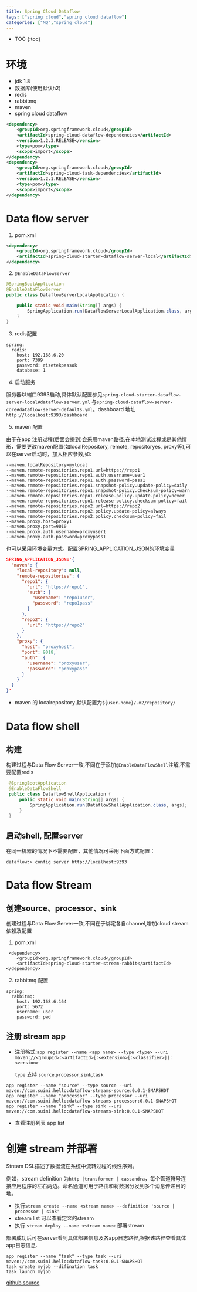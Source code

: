 ```yaml
---
title: Spring Cloud Dataflow
tags: ["spring cloud","spring cloud dataflow"]
categories: ["MQ","spring cloud"]
---
```

* TOC
{:toc}

# 环境
- jdk 1.8
- 数据库(使用默认h2)
- redis
- rabbitmq
- maven
- spring cloud dataflow
```xml
<dependency>
    <groupId>org.springframework.cloud</groupId>
    <artifactId>spring-cloud-dataflow-dependencies</artifactId>
    <version>1.2.3.RELEASE</version>
    <type>pom</type>
    <scope>import</scope>
</dependency>
<dependency>
    <groupId>org.springframework.cloud</groupId>
    <artifactId>spring-cloud-task-dependencies</artifactId>
    <version>1.2.1.RELEASE</version>
    <type>pom</type>
    <scope>import</scope>
</dependency>
```
# Data flow server
1. pom.xml

```xml
<dependency>
    <groupId>org.springframework.cloud</groupId>
    <artifactId>spring-cloud-starter-dataflow-server-local</artifactId>
</dependency>
```

2. `@EnableDataFlowServer`

```java
@SpringBootApplication
@EnableDataFlowServer
public class DataflowServerLocalApplication {

    public static void main(String[] args) {
        SpringApplication.run(DataflowServerLocalApplication.class, args);
    }
}

```
3. redis配置

```
spring:
  redis:
    host: 192.168.6.20
    port: 7399
    password: risetekpassok
    database: 1
```
4. 启动服务

 服务器以端口9393启动,具体默认配置参见`spring-cloud-starter-dataflow-server-local#dataflow-server.yml` 与`spring-cloud-dataflow-server-core#dataflow-server-defaults.yml`。dashboard 地址`http://localhost:9393/dashboard`

5. maven 配置

由于在app 注册过程(后面会提到)会采用maven路径,在本地测试过程或是其他情形，需要更改maven配置(如localRepository, remote, repositoryes, proxy等),可以在server启动时，加入相应参数,如:
```
--maven.localRepository=mylocal
--maven.remote-repositories.repo1.url=https://repo1
--maven.remote-repositories.repo1.auth.username=user1
--maven.remote-repositories.repo1.auth.password=pass1
--maven.remote-repositories.repo1.snapshot-policy.update-policy=daily
--maven.remote-repositories.repo1.snapshot-policy.checksum-policy=warn
--maven.remote-repositories.repo1.release-policy.update-policy=never
--maven.remote-repositories.repo1.release-policy.checksum-policy=fail
--maven.remote-repositories.repo2.url=https://repo2
--maven.remote-repositories.repo2.policy.update-policy=always
--maven.remote-repositories.repo2.policy.checksum-policy=fail
--maven.proxy.host=proxy1
--maven.proxy.port=9010
--maven.proxy.auth.username=proxyuser1
--maven.proxy.auth.password=proxypass1
```

也可以采用环境变量方式。配置SPRING_APPLICATION_JSON的环境变量
```json
SPRING_APPLICATION_JSON='{
  "maven": {
    "local-repository": null,
    "remote-repositories": {
      "repo1": {
        "url": "https://repo1",
        "auth": {
          "username": "repo1user",
          "password": "repo1pass"
        }
      },
      "repo2": {
        "url": "https://repo2"
      }
    },
    "proxy": {
      "host": "proxyhost",
      "port": 9018,
      "auth": {
        "username": "proxyuser",
        "password": "proxypass"
      }
    }
  }
}'
```
- maven 的 localrepository 默认配置为`${user.home}/.m2/repository/`
# Data flow shell
## 构建
 构建过程与Data Flow Server一致,不同在于添加`@EnableDataFlowShell`注解,不需要配置redis
```java
 @SpringBootApplication
 @EnableDataFlowShell
 public class DataflowShellApplication {
     public static void main(String[] args) {
         SpringApplication.run(DataflowShellApplication.class, args);
     }
 }
```

## 启动shell, 配置server
在同一机器的情况下不需要配置，其他情况可采用下面方式配置：
```shell
dataflow:> config server http://localhost:9393
```

# Data flow Stream

## 创建source、processor、sink
创建过程与Data Flow Server一致,不同在于绑定各自channel,增加cloud stream依赖及配置
1. pom.xml
```
 <dependency>
    <groupId>org.springframework.cloud</groupId>
    <artifactId>spring-cloud-starter-stream-rabbit</artifactId>
</dependency>
```
2. rabbitmq 配置
```
spring:
  rabbitmq:
    host: 192.168.6.164
    port: 5672
    username: user
    password: pwd
```

## 注册 stream app
- 注册格式:`app register --name <app name> --type <type> --uri maven://<groupId>:<artifactId>[:<extension>[:<classifier>]]:<version>`

    `type` 支持 `source`,`processor`,`sink`,`task`
```
app register --name "source" --type source --uri maven://com.suimi.hello:dataflow-streams-source:0.0.1-SNAPSHOT
app register --name "processor" --type processor --uri maven://com.suimi.hello:dataflow-streams-processor:0.0.1-SNAPSHOT
app register --name "sink" --type sink --uri maven://com.suimi.hello:dataflow-streams-sink:0.0.1-SNAPSHOT
```
- 查看注册列表 app list
# 创建 stream 并部署
Stream DSL描述了数据流在系统中流转过程的线性序列。

例如，stream definition 为`http |transformer | cassandra`，每个管道符号连接应用程序的左右两边。命名通道可用于路由和将数据分发到多个消息传递目的地。

- 执行`stream create --name <stream name> --definition 'source | processor | sink'`
- stream list 可以查看定义的stream
- 执行 `stream deploy --name <stream name>` 部署stream

部署成功后可在server看到具体部署信息及各app日志路径,根据该路径查看具体app日志信息.



```
app register --name "task" --type task --uri maven://com.suimi.hello:dataflow-task:0.0.1-SNAPSHOT
task create myjob --difination task
task launch myjob

```

[github source](https://github.com/suimi/hello-mq/tree/master/data-flow)
